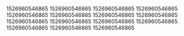 1526960546865
1526960546865
1526960546865
1526960546865
1526960546865
1526960546865
1526960546865
1526960546865
1526960546865
1526960546865
1526960546865
1526960546865
1526960546865
1526960546865
1526960546865